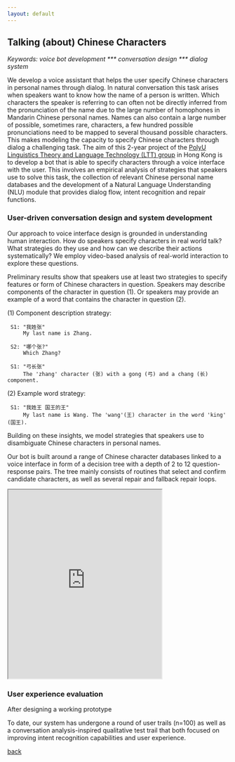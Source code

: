 ```yaml
---
layout: default
---
```


## Talking (about) Chinese Characters



 <i> Keywords: voice bot development *** conversation design *** dialog system </i>

We develop a voice assistant that helps the user specify Chinese characters in personal names through dialog. In natural conversation this task arises when speakers want to know how the name of a person is written. Which characters the speaker is referring to can often not be directly inferred from the pronunciation of the name due to the large number of homophones in Mandarin Chinese personal names. Names can also contain a large number of possible, sometimes rare, characters, a few hundred possible pronunciations need to be mapped to several thousand possible characters. This makes modeling the capacity to specify Chinese characters through dialog a challenging task. The aim of this 2-year project of the <a href="http://llt.cbs.polyu.edu.hk/">PolyU Linguistics Theory and Language Technology (LTT) group</a> in Hong Kong is to develop a bot that is able to specify characters through a voice interface with the user. This involves an empirical analysis of strategies that speakers use to solve this task, the collection of relevant Chinese personal name databases and the development of a Natural Language Understanding (NLU) module that provides dialog flow, intent recognition and repair functions.

### User-driven conversation design and system development

Our approach to voice interface design is grounded in understanding human interaction. How do speakers specify characters in real world talk? What strategies do they use and how can we describe their actions systematically? We employ video-based analysis of real-world interaction to explore these questions.

Preliminary results show that speakers use at least two strategies to specify features or form of Chinese characters in question. Speakers may describe components of the character in question (1). Or speakers may provide an example of a word that contains the character in question (2). 
	
(1) Component description strategy:
 
	 S1: "我姓张"
	     My last name is Zhang.
    	 
	 S2: "哪个张?"
	     Which Zhang?
    	 
	 S1: "弓长张"
	     The 'zhang' character (张) with a gong (弓) and a chang (长) component.
	    	  
	
(2) Example word strategy:
	
	 S1: "我姓王 国王的王"
	     My last name is Wang. The 'wang'(王) character in the word 'king' (国王).




Building on these insights, we model strategies that speakers use to disambiguate Chinese characters in personal names. 

Our bot is built around a range of Chinese character databases linked to a voice interface in form of a decision tree with a depth of 2 to 12 question-response pairs. The tree mainly consists of routines that select and confirm candidate characters, as well as several repair and fallback repair loops. 



<iframe allow="microphone;" width="350" height="430" src="https://console.dialogflow.com/api-client/demo/embedded/1779b520-551f-4bbf-bc9c-0a5154f217e0">
</iframe>


### User experience evaluation

After designing a working prototype 

To date, our system has undergone a round of user trails (n=100) as well as a conversation analysis-inspired qualitative test trail that both focused on improving intent recognition capabilities and user experience. 


[back](./)
